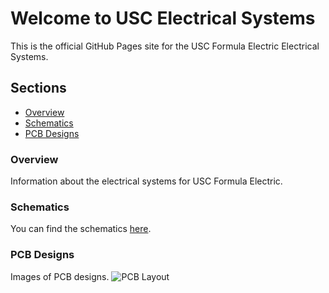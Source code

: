 # Welcome to USC Electrical Systems

This is the official GitHub Pages site for the USC Formula Electric Electrical Systems.

## Sections

- [Overview](#overview)
- [Schematics](#schematics)
- [PCB Designs](#pcb-designs)

### Overview
Information about the electrical systems for USC Formula Electric.

### Schematics
You can find the schematics [here](link-to-schematics).

### PCB Designs
Images of PCB designs.
![PCB Layout](path-to-pcb-image)
